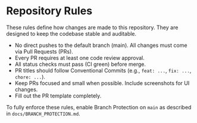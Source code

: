 # Repository Rules

These rules define how changes are made to this repository. They are designed to keep the codebase stable and auditable.

- No direct pushes to the default branch (main). All changes must come via Pull Requests (PRs).
- Every PR requires at least one code review approval.
- All status checks must pass (CI green) before merge.
- PR titles should follow Conventional Commits (e.g., `feat: ...`, `fix: ...`, `chore: ...`).
- Keep PRs focused and small when possible. Include screenshots for UI changes.
- Fill out the PR template completely.

To fully enforce these rules, enable Branch Protection on `main` as described in `docs/BRANCH_PROTECTION.md`.
